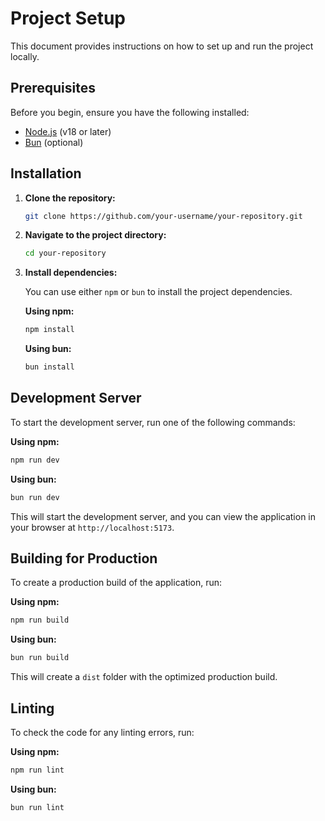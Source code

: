 # Project Setup

This document provides instructions on how to set up and run the project locally.

## Prerequisites

Before you begin, ensure you have the following installed:

- [Node.js](https://nodejs.org/) (v18 or later)
- [Bun](https://bun.sh/) (optional)

## Installation

1.  **Clone the repository:**

    ```bash
    git clone https://github.com/your-username/your-repository.git
    ```

2.  **Navigate to the project directory:**

    ```bash
    cd your-repository
    ```

3.  **Install dependencies:**

    You can use either `npm` or `bun` to install the project dependencies.

    **Using npm:**

    ```bash
    npm install
    ```

    **Using bun:**

    ```bash
    bun install
    ```

## Development Server

To start the development server, run one of the following commands:

**Using npm:**

```bash
npm run dev
```

**Using bun:**

```bash
bun run dev
```

This will start the development server, and you can view the application in your browser at `http://localhost:5173`.

## Building for Production

To create a production build of the application, run:

**Using npm:**

```bash
npm run build
```

**Using bun:**

```bash
bun run build
```

This will create a `dist` folder with the optimized production build.

## Linting

To check the code for any linting errors, run:

**Using npm:**

```bash
npm run lint
```

**Using bun:**

```bash
bun run lint
```
